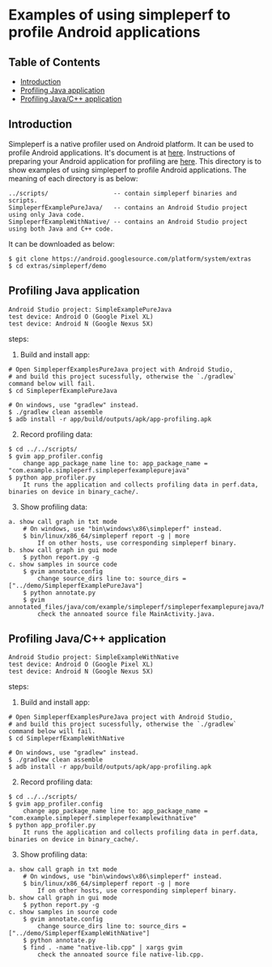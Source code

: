 # Examples of using simpleperf to profile Android applications

## Table of Contents

- [Introduction](#introduction)
- [Profiling Java application](#profiling-java-application)
- [Profiling Java/C++ application](#profiling-javac-application)

## Introduction

Simpleperf is a native profiler used on Android platform. It can be used to profile Android
applications. It's document is at [here](https://android.googlesource.com/platform/system/extras/+/master/simpleperf/README.md).
Instructions of preparing your Android application for profiling are [here](https://android.googlesource.com/platform/system/extras/+/master/simpleperf/README.md#Android-application-profiling).
This directory is to show examples of using simpleperf to profile Android applications. The
meaning of each directory is as below:

    ../scripts/                  -- contain simpleperf binaries and scripts.
    SimpleperfExamplePureJava/   -- contains an Android Studio project using only Java code.
    SimpleperfExampleWithNative/ -- contains an Android Studio project using both Java and C++ code.

It can be downloaded as below:

    $ git clone https://android.googlesource.com/platform/system/extras
    $ cd extras/simpleperf/demo

## Profiling Java application

    Android Studio project: SimpleExamplePureJava
    test device: Android O (Google Pixel XL)
    test device: Android N (Google Nexus 5X)

steps:
1. Build and install app:
```
# Open SimpleperfExamplesPureJava project with Android Studio,
# and build this project sucessfully, otherwise the `./gradlew` command below will fail.
$ cd SimpleperfExamplePureJava

# On windows, use "gradlew" instead.
$ ./gradlew clean assemble
$ adb install -r app/build/outputs/apk/app-profiling.apk
```

2. Record profiling data:
```
$ cd ../../scripts/
$ gvim app_profiler.config
    change app_package_name line to: app_package_name = "com.example.simpleperf.simpleperfexamplepurejava"
$ python app_profiler.py
    It runs the application and collects profiling data in perf.data, binaries on device in binary_cache/.
```

3. Show profiling data:
```
a. show call graph in txt mode
    # On windows, use "bin\windows\x86\simpleperf" instead.
    $ bin/linux/x86_64/simpleperf report -g | more
        If on other hosts, use corresponding simpleperf binary.
b. show call graph in gui mode
    $ python report.py -g
c. show samples in source code
    $ gvim annotate.config
        change source_dirs line to: source_dirs = ["../demo/SimpleperfExamplePureJava"]
    $ python annotate.py
    $ gvim annotated_files/java/com/example/simpleperf/simpleperfexamplepurejava/MainActivity.java
        check the annoated source file MainActivity.java.
```

## Profiling Java/C++ application

    Android Studio project: SimpleExampleWithNative
    test device: Android O (Google Pixel XL)
    test device: Android N (Google Nexus 5X)

steps:
1. Build and install app:
```
# Open SimpleperfExamplesPureJava project with Android Studio,
# and build this project sucessfully, otherwise the `./gradlew` command below will fail.
$ cd SimpleperfExampleWithNative

# On windows, use "gradlew" instead.
$ ./gradlew clean assemble
$ adb install -r app/build/outputs/apk/app-profiling.apk
```

2. Record profiling data:
```
$ cd ../../scripts/
$ gvim app_profiler.config
    change app_package_name line to: app_package_name = "com.example.simpleperf.simpleperfexamplewithnative"
$ python app_profiler.py
    It runs the application and collects profiling data in perf.data, binaries on device in binary_cache/.
```

3. Show profiling data:
```
a. show call graph in txt mode
    # On windows, use "bin\windows\x86\simpleperf" instead.
    $ bin/linux/x86_64/simpleperf report -g | more
        If on other hosts, use corresponding simpleperf binary.
b. show call graph in gui mode
    $ python report.py -g
c. show samples in source code
    $ gvim annotate.config
        change source_dirs line to: source_dirs = ["../demo/SimpleperfExampleWithNative"]
    $ python annotate.py
    $ find . -name "native-lib.cpp" | xargs gvim
        check the annoated source file native-lib.cpp.
```
